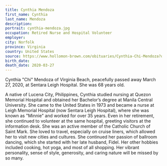 ```yaml
---
title: Cynthia Mendoza
first_name: Cynthia
last_name: Mendoza
description: 
portrait: cynthia-mendoza.jpg
occupation: Retired Nurse and Hospital Volunteer
employer: 
city: Norfolk
province: Virginia
country: United States
source: https://www.hollomon-brown.com/obituaries/Cynthia-Chi-Mendoza?obId=12578742#/obituaryInfo
birth_date: 
death_date: 2020-03-27
---
```


Cynthia "Chi" Mendoza of Virginia Beach, peacefully passed away March 27, 2020, at Sentara Leigh Hospital. She was 68 years old.

A native of Lucena City, Philippines, Cynthia studied nursing at Quezon Memorial Hospital and obtained her Bachelor’s degree at Manila Central University. She came to the United States in 1973 and became a nurse at Leigh Memorial Hospital (now Sentara Leigh Hospital), where she was known as "Minnie" and worked for over 35 years. Even in her retirement, she continued to volunteer at the same hospital, greeting visitors at the information desk. She was an active member of the Catholic Church of Saint Mark. She loved to travel, especially on cruise liners, which allowed her to visit new cities and cultures. She continued her passion of ballroom dancing, which she started with her late husband, Fidel. Her other hobbies included cooking, hot yoga, and most of all shopping. Her vibrant personality, sense of style, generosity, and caring nature will be missed by so many. 